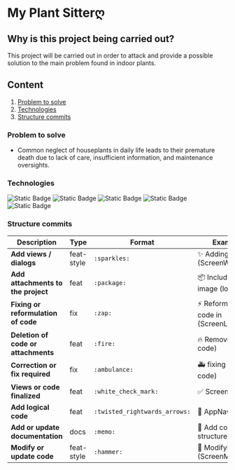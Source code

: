 # My Plant Sitterღ

## Why is this project being carried out?

This project will be carried out in order to attack and provide a possible solution to the main problem found in indoor plants.

## Content

1. [Problem to solve](#problem-to-solve)
2. [Technologies](#technologies)
3. [Structure commits](#structure-commits)

### Problem to solve
- Common neglect of houseplants in daily life leads to their premature death due to lack of care, insufficient information, and maintenance oversights.

### Technologies
![Static Badge](https://img.shields.io/badge/Kotlin%20-%23D45050?style=for-the-badge)
![Static Badge](https://img.shields.io/badge/Jetpack_Compose%20-%23FA8E5F?style=for-the-badge)
![Static Badge](https://img.shields.io/badge/Spring_Boot%20-%23FACA89?style=for-the-badge)
![Static Badge](https://img.shields.io/badge/BD_NoSQL%20-%2383BD86?style=for-the-badge)
![Static Badge](https://img.shields.io/badge/Docker_Compose%20-%2354C6B8?style=for-the-badge)

### Structure commits

| Description                          | Type     | Format | Example                                    |
|--------------------------------------|----------|--------|--------------------------------------------|
| **Add views / dialogs**        | feat-style | `:sparkles:`    | :sparkles: Adding View (ScreenWelcome)      |
| **Add attachments to the project**   | feat     | `:package:`        | :package: Including image (logo.jpg)         |
| **Fixing or reformulation of code**  | fix      | `:zap:`	| :zap: Reformulating code in (ScreenLogin)  |
| **Deletion of code or attachments**  | feat     | `:fire:`         | :fire: Remove (Login code)         |
| **Correction or fix required** | fix      | `:ambulance:`   | :ambulance: fixing (task code)             |
| **Views or code finalized**      | feat     | `:white_check_mark:`     | :white_check_mark: ScreenRegister        |
| **Add logical code**        | feat     | `:twisted_rightwards_arrows:` | :twisted_rightwards_arrows: AppNavegation |
| **Add or update documentation**      | docs     | `:memo:`        | :memo: Add commit structure             |
| **Modify or update code**          | feat-style    | `:hammer:`    | :hammer: Modifying (ScreenMain)                |


